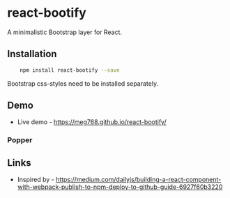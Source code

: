 # react-bootify

A minimalistic Bootstrap layer for React.

## Installation

````bash
    npm install react-bootify --save
````

Bootstrap css-styles need to be installed separately.

## Demo
- Live demo - https://meg768.github.io/react-bootify/

### Popper



## Links
- Inspired by - https://medium.com/dailyjs/building-a-react-component-with-webpack-publish-to-npm-deploy-to-github-guide-6927f60b3220
